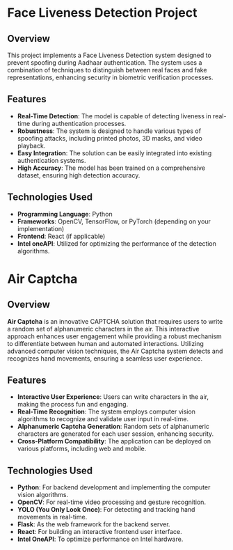 # Face Liveness Detection Project

## Overview

This project implements a Face Liveness Detection system designed to prevent spoofing during Aadhaar authentication. The system uses a combination of techniques to distinguish between real faces and fake representations, enhancing security in biometric verification processes.

## Features

- **Real-Time Detection**: The model is capable of detecting liveness in real-time during authentication processes.
- **Robustness**: The system is designed to handle various types of spoofing attacks, including printed photos, 3D masks, and video playback.
- **Easy Integration**: The solution can be easily integrated into existing authentication systems.
- **High Accuracy**: The model has been trained on a comprehensive dataset, ensuring high detection accuracy.

## Technologies Used

- **Programming Language**: Python
- **Frameworks**: OpenCV, TensorFlow, or PyTorch (depending on your implementation)
- **Frontend**: React (if applicable)
- **Intel oneAPI**: Utilized for optimizing the performance of the detection algorithms.

# Air Captcha

## Overview

**Air Captcha** is an innovative CAPTCHA solution that requires users to write a random set of alphanumeric characters in the air. This interactive approach enhances user engagement while providing a robust mechanism to differentiate between human and automated interactions. Utilizing advanced computer vision techniques, the Air Captcha system detects and recognizes hand movements, ensuring a seamless user experience.

## Features

- **Interactive User Experience**: Users can write characters in the air, making the process fun and engaging.
- **Real-Time Recognition**: The system employs computer vision algorithms to recognize and validate user input in real-time.
- **Alphanumeric Captcha Generation**: Random sets of alphanumeric characters are generated for each user session, enhancing security.
- **Cross-Platform Compatibility**: The application can be deployed on various platforms, including web and mobile.

## Technologies Used

- **Python**: For backend development and implementing the computer vision algorithms.
- **OpenCV**: For real-time video processing and gesture recognition.
- **YOLO (You Only Look Once)**: For detecting and tracking hand movements in real-time.
- **Flask**: As the web framework for the backend server.
- **React**: For building an interactive frontend user interface.
- **Intel OneAPI**: To optimize performance on Intel hardware.
